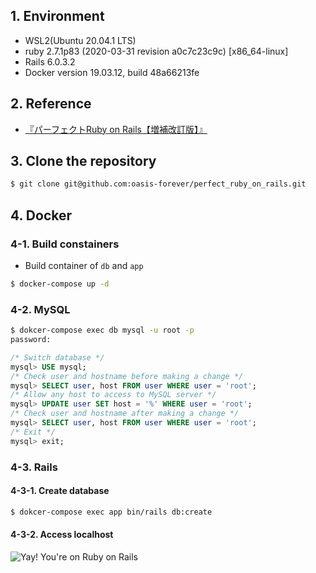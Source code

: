 ## 1. Environment

* WSL2(Ubuntu 20.04.1 LTS)
* ruby 2.7.1p83 (2020-03-31 revision a0c7c23c9c) [x86_64-linux]
* Rails 6.0.3.2
* Docker version 19.03.12, build 48a66213fe

## 2. Reference

* [『パーフェクトRuby on Rails【増補改訂版】』](https://gihyo.jp/book/2014/978-4-7741-6516-5)

## 3. Clone the repository

```bash
$ git clone git@github.com:oasis-forever/perfect_ruby_on_rails.git
```

## 4. Docker

### 4-1. Build constainers

* Build container of `db` and `app`

```bash
$ docker-compose up -d
```

### 4-2. MySQL

```bash
$ dokcer-compose exec db mysql -u root -p
password:
```

```sql
/* Switch database */
mysql> USE mysql;
/* Check user and hostname before making a change */
mysql> SELECT user, host FROM user WHERE user = 'root';
/* Allow any host to access to MySQL server */
mysql> UPDATE user SET host = '%' WHERE user = 'root';
/* Check user and hostname after making a change */
mysql> SELECT user, host FROM user WHERE user = 'root';
/* Exit */
mysql> exit;
```

### 4-3. Rails

#### 4-3-1. Create database

```bash
$ dokcer-compose exec app bin/rails db:create
```

#### 4-3-2. Access localhost

![Yay! You're on Ruby on Rails](https://github.com/oasis-forever/rails_experiment/blob/master/public/yay!-you're-on-rails!.png)

